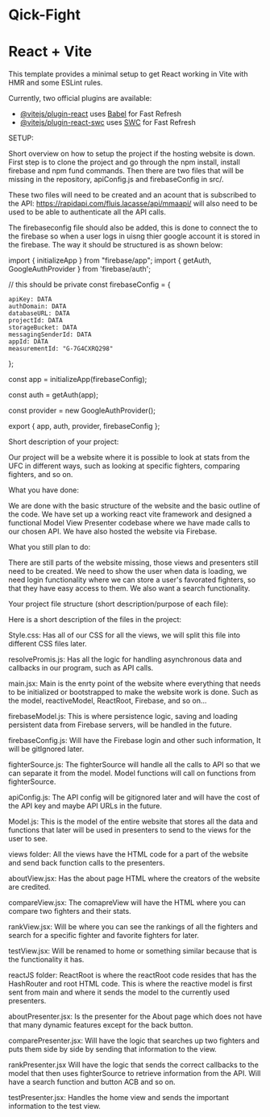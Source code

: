 # Qick-Fight

# React + Vite

This template provides a minimal setup to get React working in Vite with HMR and some ESLint rules.

Currently, two official plugins are available:

- [@vitejs/plugin-react](https://github.com/vitejs/vite-plugin-react/blob/main/packages/plugin-react/README.md) uses [Babel](https://babeljs.io/) for Fast Refresh
- [@vitejs/plugin-react-swc](https://github.com/vitejs/vite-plugin-react-swc) uses [SWC](https://swc.rs/) for Fast Refresh

SETUP: 

Short overview on how to setup the project if the hosting website is down. 
First step is to clone the project and go through the npm install, install firebase and npm fund commands. Then there are two files that will be missing in the 
repository, apiConfig.js and firebaseConfig in src/. 

These two files will need to be created and an acount that is subscribed to the API: https://rapidapi.com/fluis.lacasse/api/mmaapi/ will also need to be used to be able to authenticate all the API calls. 

The firebaseconfig file should also be added, this is done to connect the to the firebase so when a user logs in uisng thier google account it is stored in the firebase.  The way it should be structured is as shown below:

import { initializeApp } from "firebase/app";
import { getAuth, GoogleAuthProvider } from 'firebase/auth';


// this should be private
const firebaseConfig = {

    apiKey: DATA
    authDomain: DATA
    databaseURL: DATA
    projectId: DATA
    storageBucket: DATA
    messagingSenderId: DATA
    appId: DATA
    measurementId: "G-7G4CXRQ298"
};



const app = initializeApp(firebaseConfig);

const auth = getAuth(app);

const provider = new GoogleAuthProvider();

export { app, auth, provider, firebaseConfig };



Short description of your project:

Our project will be a website where it is possible to look at stats from the UFC in different ways, such as looking at specific fighters, comparing fighters, and so on. 

What you have done:

We are done with the basic structure of the website and the basic outline of the code. We have set up a working react vite framework and designed a functional Model View Presenter codebase where we have made calls to our chosen API. We have also hosted the website via Firebase. 

What you still plan to do:

There are still parts of the website missing, those views and presenters still need to be created. We need to show the user when data is loading, we need login functionality where we can store a user's favorated fighters, so that they have easy access to them. We also want a search functionality. 

Your project file structure (short description/purpose of each file):

Here is a short description of the files in the project:

Style.css:
Has all of our CSS for all the views, we will split this file into different CSS files later. 

resolvePromis.js:
Has all the logic for handling asynchronous data and callbacks in our program, such as API calls. 

main.jsx:
Main is the enrty point of the website where everything that needs to be initialized or bootstrapped to make the website work is done. Such as the model, reactiveModel, ReactRoot, Firebase, and so on...

firebaseModel.js:
This is where persistence logic, saving and loading persistent data from Firebase servers, will be handled in the future. 

firebaseConfig.js:
Will have the Firebase login and other such information, It will be gitIgnored later. 

fighterSource.js:
The fighterSource will handle all the calls to API so that we can separate it from the model. Model functions will call on functions from fighterSource. 

apiConfig.js:
The API config will be gitignored later and will have the cost of the API key and maybe API URLs in the future. 

Model.js:
This is the model of the entire website that stores all the data and functions that later will be used in presenters to send to the views for the user to see. 

views folder:
All the views have the HTML code for a part of the website and send back function calls to the presenters. 

aboutView.jsx:
Has the about page HTML where the creators of the website are credited.

compareView.jsx:
The comapreView will have the HTML where you can compare two fighters and their stats.

rankView.jsx: 
Will be where you can see the rankings of all the fighters and search for a specific fighter and favorite fighters for later. 

testView.jsx:
Will be renamed to home or something similar because that is the functionality it has.

reactJS folder:
ReactRoot is where the reactRoot code resides that has the HashRouter and root HTML code. This is where the reactive model is first sent from main and where it sends the model to the currently used presenters. 

aboutPresenter.jsx:
Is the presenter for the About page which does not have that many dynamic features except for the back button.

comparePresenter.jsx:
Will have the logic that searches up two fighters and puts them side by side by sending that information to the view.

rankPresenter.jsx 
Will have the logic that sends the correct callbacks to the model that then uses fighterSource to retrieve information from the API. Will have a search function and button ACB and so on.

testPresenter.jsx:
Handles the home view and sends the important information to the test view. 

